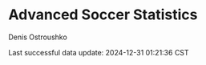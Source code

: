 # Advanced Soccer Statistics
Denis Ostroushko

<!-- gfm -->

Last successful data update: 2024-12-31 01:21:36 CST
